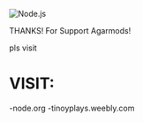 ![Node.js](http://nodejs.org/images/logons/nodejs.png)


THANKS! For Support Agarmods!


pls visit
# VISIT:
-node.org
-tinoyplays.weebly.com
